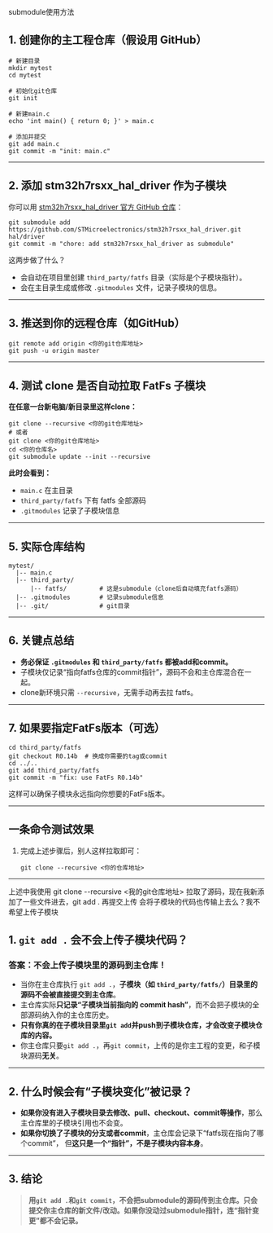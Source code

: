 submodule使用方法

## 1. **创建你的主工程仓库（假设用 GitHub）**

```
# 新建目录
mkdir mytest
cd mytest

# 初始化git仓库
git init

# 新建main.c
echo 'int main() { return 0; }' > main.c

# 添加并提交
git add main.c
git commit -m "init: main.c"
```

------

## 2. **添加 stm32h7rsxx_hal_driver 作为子模块**

你可以用 [stm32h7rsxx_hal_driver 官方 GitHub 仓库](https://github.com/STMicroelectronics/stm32h7rsxx_hal_driver.git)：



```
git submodule add https://github.com/STMicroelectronics/stm32h7rsxx_hal_driver.git hal/driver
git commit -m "chore: add stm32h7rsxx_hal_driver as submodule"
```

这两步做了什么？

- 会自动在项目里创建 `third_party/fatfs` 目录（实际是个子模块指针）。
- 会在主目录生成或修改 `.gitmodules` 文件，记录子模块的信息。

------

## 3. **推送到你的远程仓库（如GitHub）**

```
git remote add origin <你的git仓库地址>
git push -u origin master
```

------

## 4. **测试 clone 是否自动拉取 FatFs 子模块**

**在任意一台新电脑/新目录里这样clone：**

```
git clone --recursive <你的git仓库地址>
# 或者
git clone <你的git仓库地址>
cd <你的仓库名>
git submodule update --init --recursive
```

**此时会看到：**

- `main.c` 在主目录
- `third_party/fatfs` 下有 fatfs 全部源码
- `.gitmodules` 记录了子模块信息

------

## 5. **实际仓库结构**

```
mytest/
  |-- main.c
  |-- third_party/
      |-- fatfs/         # 这是submodule（clone后自动填充fatfs源码）
  |-- .gitmodules        # 记录submodule信息
  |-- .git/              # git目录
```

------

## 6. **关键点总结**

- **务必保证 `.gitmodules` 和 `third_party/fatfs` 都被add和commit。**
- 子模块仅记录“指向fatfs仓库的commit指针”，源码不会和主仓库混合在一起。
- clone新环境只需 `--recursive`，无需手动再去拉 fatfs。

------

## 7. **如果要指定FatFs版本（可选）**

```
cd third_party/fatfs
git checkout R0.14b  # 换成你需要的tag或commit
cd ../..
git add third_party/fatfs
git commit -m "fix: use FatFs R0.14b"
```

这样可以确保子模块永远指向你想要的FatFs版本。

------

## **一条命令测试效果**

1. 完成上述步骤后，别人这样拉取即可：

   ```
   git clone --recursive <你的仓库地址>
   ```

------

上述中我使用 git clone --recursive <我的git仓库地址>  拉取了源码，现在我新添加了一些文件进去，git add .   再提交上传  会将子模块的代码也传输上去么？我不希望上传子模块

## 1. **`git add .` 会不会上传子模块代码？**

### **答案：不会上传子模块里的源码到主仓库！**

- 当你在主仓库执行 `git add .`，**子模块（如 `third_party/fatfs/`）目录里的源码不会被直接提交到主仓库**。
- 主仓库实际**只记录“子模块当前指向的 commit hash”**，而不会把子模块的全部源码纳入你的主仓库历史。
- **只有你真的在子模块目录里`git add`并push到子模块仓库，才会改变子模块仓库的内容。**
- 你主仓库只要`git add .`，再`git commit`，上传的是你主工程的变更，和子模块源码**无关**。

------

## 2. **什么时候会有“子模块变化”被记录？**

- **如果你没有进入子模块目录去修改、pull、checkout、commit等操作**，那么主仓库里的子模块引用也不会变。
- **如果你切换了子模块的分支或者commit**，主仓库会记录下“fatfs现在指向了哪个commit”，
   但**这只是一个“指针”，不是子模块内容本身**。

------

## 3. **结论**

> **用`git add .`和`git commit`，不会把submodule的源码传到主仓库。只会提交你主仓库的新文件/改动。如果你没动过submodule指针，连“指针变更”都不会记录。**



